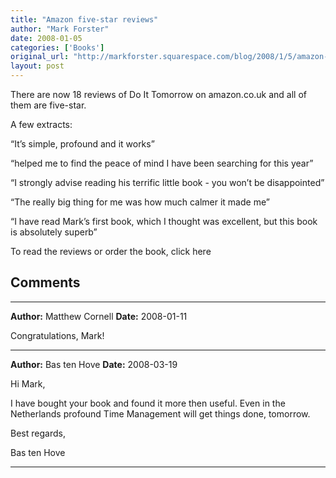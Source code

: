 ```yaml
---
title: "Amazon five-star reviews"
author: "Mark Forster"
date: 2008-01-05
categories: ['Books']
original_url: "http://markforster.squarespace.com/blog/2008/1/5/amazon-five-star-reviews.html"
layout: post
---
```


There are now 18 reviews of Do It Tomorrow on amazon.co.uk and all of them are five-star.

A few extracts:

“It’s simple, profound and it works”

“helped me to find the peace of mind I have been searching for this year”

“I strongly advise reading his terrific little book - you won’t be disappointed”

“The really big thing for me was how much calmer it made me”

“I have read Mark’s first book, which I thought was excellent, but this book is absolutely superb”

To read the reviews or order the book, click here


## Comments

---

**Author:** Matthew Cornell
**Date:** 2008-01-11

Congratulations, Mark!

---

**Author:** Bas ten Hove
**Date:** 2008-03-19

Hi Mark,  
  
I have bought your book and found it more then useful. Even in the Netherlands profound Time Management will get things done, tomorrow.  
  
Best regards,  
  
Bas ten Hove

---
